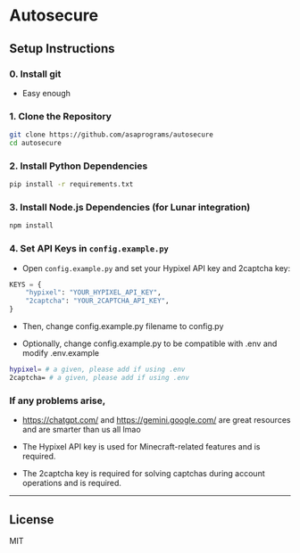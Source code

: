 # Autosecure

## Setup Instructions

### 0. Install git
- Easy enough

### 1. Clone the Repository
```bash
git clone https://github.com/asaprograms/autosecure
cd autosecure
```

### 2. Install Python Dependencies
```bash
pip install -r requirements.txt
```

### 3. Install Node.js Dependencies (for Lunar integration)
```bash
npm install
```

### 4. Set API Keys in `config.example.py`
- Open `config.example.py` and set your Hypixel API key and 2captcha key:

```python
KEYS = {
    "hypixel": "YOUR_HYPIXEL_API_KEY",
    "2captcha": "YOUR_2CAPTCHA_API_KEY",
}
```
- Then, change config.example.py filename to config.py

- Optionally, change config.example.py to be compatible with .env and modify .env.example

```bash
hypixel= # a given, please add if using .env
2captcha= # a given, please add if using .env
```

### If any problems arise,

- https://chatgpt.com/ and https://gemini.google.com/ are great resources and are smarter than us all lmao

- The Hypixel API key is used for Minecraft-related features and is required.
- The 2captcha key is required for solving captchas during account operations and is required.

---

## License

MIT
